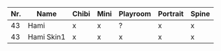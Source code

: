 | Nr. | Name       | Chibi | Mini | Playroom | Portrait | Spine |
| --- | ---------- | ----- | ---- | -------- | -------- | ----- |
| 43  | Hami       | x     | x    | ?        | x        | x     |
| 43  | Hami Skin1 | x     | x    | x        | x        | x     |
